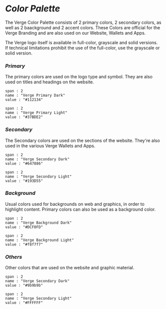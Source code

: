 # *Color Palette*

The Verge Color Palette consists of 2 primary colors, 2 secondary colors, as well as 2 baackground and 2 accent colors. These Colors are official for the Verge Branding and are also used on our Website, Wallets and Apps.


The Verge logo itself is available in full-color, grayscale and solid versions. If technical limitations prohibit the use of the full-color, use the grayscale or solid version. 

### *Primary*

The primary colors are used on the logo type and symbol.
They are also used on titles and headings on the website. 

```color
span : 2
name : "Verge Primary Dark"
value : "#112134"
```

```color
span : 2
name : "Verge Primary Light"
value : "#37BDE2"
```

### *Secondary*

The Secondary colors are used on the sections of the website.
They're also used in the various Verge Wallets and Apps.

```color
span : 2
name : "Verge Secondary Dark"
value : "#647886"
```

```color
span : 2
name : "Verge Secondary Light"
value : "#193D55"
```
### *Background*

Usual colors used for backgrounds on web and graphics, in order to highlight content.
Primary colors can also be used as a background color.

```color
span : 2
name : "Verge Background Dark"
value : "#DCF0FD"
```

```color
span : 2
name : "Verge Background Light"
value : "#f8f7f7"
```
### *Others*

Other colors that are used on the website and graphic material.

```color
span : 2
name : "Verge Secondary Dark"
value : "#9b9b9b"
```

```color
span : 2
name : "Verge Secondary Light"
value : "#FFFFFF"
```
